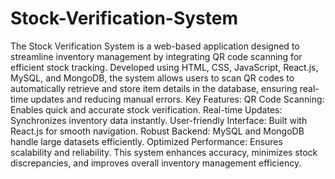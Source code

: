 # Stock-Verification-System 
The Stock Verification System is a web-based application designed to streamline inventory management by integrating QR code scanning for efficient stock tracking. Developed using HTML, CSS, JavaScript, React.js, MySQL, and MongoDB, the system allows users to scan QR codes to automatically retrieve and store item details in the database, ensuring real-time updates and reducing manual errors.
Key Features:
QR Code Scanning: Enables quick and accurate stock verification.
Real-time Updates: Synchronizes inventory data instantly.
User-friendly Interface: Built with React.js for smooth navigation.
Robust Backend: MySQL and MongoDB handle large datasets efficiently.
Optimized Performance: Ensures scalability and reliability.
This system enhances accuracy, minimizes stock discrepancies, and improves overall inventory management efficiency.
